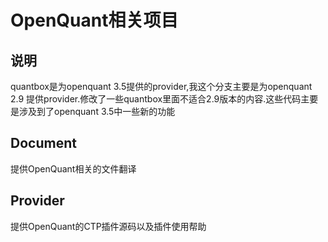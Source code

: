﻿# OpenQuant相关项目

## 说明
quantbox是为openquant 3.5提供的provider,我这个分支主要是为openquant 2.9 提供provider.修改了一些quantbox里面不适合2.9版本的内容.这些代码主要是涉及到了openquant 3.5中一些新的功能

## Document
提供OpenQuant相关的文件翻译

## Provider
提供OpenQuant的CTP插件源码以及插件使用帮助
